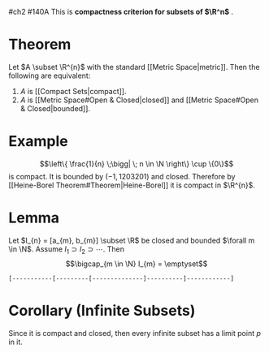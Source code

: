 #ch2 #140A
This is **compactness criterion for subsets of $\R^n$** . 

# Theorem 
Let $A \subset \R^{n}$ with the standard [[Metric Space|metric]]. Then the following are equivalent:
1. $A$ is [[Compact Sets|compact]].
2. $A$ is [[Metric Space#Open & Closed|closed]] and [[Metric Space#Open & Closed|bounded]].

# Example
$$\left\{ \frac{1}{n} \;\bigg| \; n \in \N \right\} \cup \{0\}$$
is compact. It is bounded by $(-1, 1203201)$ and closed. Therefore by [[Heine-Borel Theorem#Theorem|Heine-Borel]] it is compact in $\R^{n}$. 


# Lemma 
Let $I_{n} = [a_{m}, b_{m}] \subset \R$ be closed and bounded $\forall m \in \N$. Assume $I_{1}\supset I_{2}\supset \cdots$. Then
$$\bigcap_{m \in \N} I_{m} = \emptyset$$
```
[-----------[---------[--------------]----------]------------]
```
# Corollary (Infinite Subsets)
Since it is compact and closed, then every infinite subset has a limit point $p$ in it. 